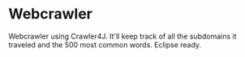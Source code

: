 # Webcrawler
Webcrawler using Crawler4J. It'll keep track of all the subdomains it traveled and the 500 most common words. Eclipse ready.
